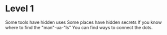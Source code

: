# Level 1

Some tools have hidden uses
Some places have hidden secrets
If you know where to find the "man"-ua-"ls"
You can find ways to connect the dots.
